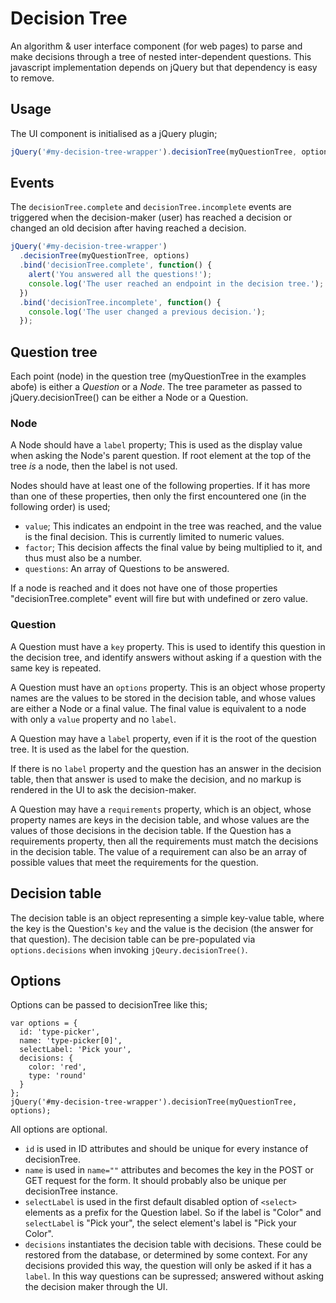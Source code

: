 # Decision Tree

An algorithm & user interface component (for web pages) to parse and make decisions through a tree of nested inter-dependent questions.  This javascript implementation depends on jQuery but that dependency is easy to remove.

## Usage

The UI component is initialised as a jQuery plugin;

```javascript
jQuery('#my-decision-tree-wrapper').decisionTree(myQuestionTree, options);
```

## Events

The `decisionTree.complete` and `decisionTree.incomplete` events are triggered when the decision-maker (user) has reached a decision or changed an old decision after having reached a decision.

```javascript
jQuery('#my-decision-tree-wrapper')
  .decisionTree(myQuestionTree, options)
  .bind('decisionTree.complete', function() {
    alert('You answered all the questions!');
    console.log('The user reached an endpoint in the decision tree.');
  })
  .bind('decisionTree.incomplete', function() {
    console.log('The user changed a previous decision.');
  });
```

## Question tree

Each point (node) in the question tree (myQuestionTree in the examples abofe) is either a *Question* or a *Node*.  The tree parameter as passed to jQuery.decisionTree() can be either a Node or a Question.

### Node

A Node should have a `label` property; This is used as the display value when asking the Node's parent question.  If root element at the top of the tree _is_ a node, then the label is not used.

Nodes should have at least one of the following properties.  If it has more than one of these properties, then only the first encountered one (in the following order) is used;

* `value`;  This indicates an endpoint in the tree was reached, and the value is the final decision.  This is currently limited to numeric values.
* `factor`;  This decision affects the final value by being multiplied to it, and thus must also be a number.
* `questions`:  An array of Questions to be answered.

If a node is reached and it does not have one of those properties "decisionTree.complete" event will fire but with undefined or zero value.

### Question

A Question must have a `key` property.  This is used to identify this question in the decision tree, and identify answers without asking if a question with the same key is repeated.

A Question must have an `options` property.  This is an object whose property names are the values to be stored in the decision table, and whose values are either a Node or a final value.  The final value is equivalent to a node with only a `value` property and no `label`.

A Question may have a `label` property, even if it is the root of the question tree.  It is used as the label for the question.

If there is no `label` property and the question has an answer in the decision table, then that answer is used to make the decision, and no markup is rendered in the UI to ask the decision-maker.

A Question may have a `requirements` property, which is an object, whose property names are keys in the decision table, and whose values are the values of those decisions in the decision table.  If the Question has a requirements property, then all the requirements must match the decisions in the decision table.  The value of a requirement can also be an array of possible values that meet the requirements for the question.

## Decision table

The decision table is an object representing a simple key-value table, where the key is the Question's `key` and the value is the decision (the answer for that question).  The decision table can be pre-populated via `options.decisions` when invoking `jQeury.decisionTree()`.

## Options

Options can be passed to decisionTree like this;

```
var options = {
  id: 'type-picker',
  name: 'type-picker[0]',
  selectLabel: 'Pick your',
  decisions: {
    color: 'red',
    type: 'round'
  }
};
jQuery('#my-decision-tree-wrapper').decisionTree(myQuestionTree, options);
```

All options are optional.

* `id` is used in ID attributes and should be unique for every instance of decisionTree.
* `name` is used in `name=""` attributes and becomes the key in the POST or GET request for the form.  It should probably also be unique per decisionTree instance.
* `selectLabel` is used in the first default disabled option of `<select>` elements as a prefix for the Question label.  So if the label is "Color" and `selectLabel` is "Pick your", the select element's label is "Pick your Color".
* `decisions` instantiates the decision table with decisions.  These could be restored from the database, or determined by some context.  For any decisions provided this way, the question will only be asked if it has a `label`.  In this way questions can be supressed; answered without asking the decision maker through the UI.
